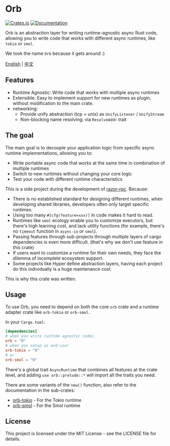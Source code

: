 # Orb

[![Crates.io](https://img.shields.io/crates/v/orb.svg)](https://crates.io/crates/orb)
[![Documentation](https://docs.rs/orb/badge.svg)](https://docs.rs/orb)

Orb is an abstraction layer for writing runtime-agnostic async Rust code, allowing you to write code that works with different async runtimes, like `tokio` or `smol`.

We took the name `Orb` because it gets around :)

[English](README.md) | [中文](https://github.com/NaturalIO/orb-rs/blob/master/README-zh.md)

## Features

- Runtime Agnostic: Write code that works with multiple async runtimes
- Extensible: Easy to implement support for new runtimes as plugin, without modification to the main crate.
- networking:
    - Provide unify abstraction (tcp + unix) as `UnifyListener` / `UnifyStream`
    - Non-blocking name resolving: via `ResolveAddr` trait

## The goal

The main goal is to decouple your application logic from specific async runtime implementations, allowing you to:

- Write portable async code that works at the same time in combination of multiple runtimes
- Switch to new runtimes without changing your core logic
- Test your code with different runtime characteristics


This is a side project during the development of [razor-rpc](https://docs.rs/razor-rpc). Because:

- There is no established standard for designing different runtimes, when developing shared libraries, developers often only target specific runtimes.
- Using too many `#[cfg(feature=xxx)]` in code makes it hard to read.
- Runtimes like `smol` ecology enable you to customize executors, but there's high learning cost, and lack utility functions (for example, there's no `timeout` function in `async-io` or `smol`).
- Passing features through sub-projects through multiple layers of cargo dependencies is even more difficult. (that's why we don't use feature in this crate)
- If users want to customize a runtime for their own needs, they face the dilemma of incomplete ecosystem support.
- Some projects like Hyper define abstraction layers, having each project do this individually is a huge maintenance cost.

This is why this crate was written.

## Usage

To use Orb, you need to depend on both the core `orb` crate and a runtime adapter crate like `orb-tokio` or `orb-smol`.

In your `Cargo.toml`:

```toml
[dependencies]
# when you write runtime agnostic codes
orb = "0"
# when you setup as end-user
orb-tokio = "0"
# or
orb-smol = "0"
```

There's a global trait `AsyncRuntime` that combines all features at the crate level, and adding `use orb::prelude::*` will import all the traits you need.

There are some variants of the `new()` function, also refer to the documentation in the sub-crates:

- [orb-tokio](https://docs.rs/orb-tokio) - For the Tokio runtime
- [orb-smol](https://docs.rs/orb-smol) - For the Smol runtime

## License

This project is licensed under the MIT License - see the LICENSE file for details.
